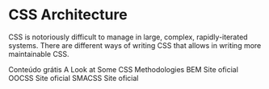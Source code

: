 # CSS Architecture

CSS is notoriously difficult to manage in large, complex, rapidly-iterated systems. There are different ways of writing CSS that allows in writing more maintainable CSS.

<ResourceGroupTitle>Conteúdo grátis</ResourceGroupTitle>
<BadgeLink colorScheme='yellow' badgeText='Leia' href='https://www.webfx.com/blog/web-design/css-methodologies/'>A Look at Some CSS Methodologies</BadgeLink>
<BadgeLink colorScheme='blue' badgeText='Site oficial' href='https://en.bem.info'>BEM Site oficial</BadgeLink>
<BadgeLink colorScheme='blue' badgeText='Site oficial' href='http://oocss.org/'>OOCSS Site oficial</BadgeLink>
<BadgeLink colorScheme='blue' badgeText='Site oficial' href='http://smacss.com/'>SMACSS Site oficial</BadgeLink>

